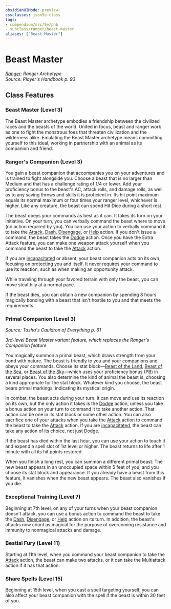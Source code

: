 ```yaml
---
obsidianUIMode: preview
cssclasses: json5e-class
tags:
- compendium/src/5e/phb
- subclass/ranger/beast-master
aliases: ["Beast Master"]
---
```

# Beast Master
*[Ranger](ranger.md): Ranger Archetype*  
*Source: Player's Handbook p. 93*  


## Class Features

### Beast Master (Level 3)

The Beast Master archetype embodies a friendship between the civilized races and the beasts of the world. United in focus, beast and ranger work as one to fight the monstrous foes that threaten civilization and the wilderness alike. Emulating the Beast Master archetype means committing yourself to this ideal, working in partnership with an animal as its companion and friend.

### Ranger's Companion (Level 3)

You gain a beast companion that accompanies you on your adventures and is trained to fight alongside you. Choose a beast that is no larger than Medium and that has a challenge rating of 1/4 or lower. Add your proficiency bonus to the beast's AC, attack rolls, and damage rolls, as well as to any saving throws and skills it is proficient in. Its hit point maximum equals its normal maximum or four times your ranger level, whichever is higher. Like any creature, the beast can spend Hit Dice during a short rest.

The beast obeys your commands as best as it can. It takes its turn on your initiative. On your turn, you can verbally command the beast where to move (no action required by you). You can use your action to verbally command it to take the [Attack](/2-Mechanics/CLI/rules/actions.md#Attack), [Dash](/2-Mechanics/CLI/rules/actions.md#Dash), [Disengage](/2-Mechanics/CLI/rules/actions.md#Disengage), or [Help](/2-Mechanics/CLI/rules/actions.md#Help) action. If you don't issue a command, the beast takes the [Dodge](/2-Mechanics/CLI/rules/actions.md#Dodge) action. Once you have the Extra Attack feature, you can make one weapon attack yourself when you command the beast to take the [Attack](/2-Mechanics/CLI/rules/actions.md#Attack) action.

If you are [incapacitated](/2-Mechanics/CLI/rules/conditions.md#incapacitated) or absent, your beast companion acts on its own, focusing on protecting you and itself. It never requires your command to use its reaction, such as when making an opportunity attack.

While traveling through your favored terrain with only the beast, you can move stealthily at a normal pace.

If the beast dies, you can obtain a new companion by spending 8 hours magically bonding with a beast that isn't hostile to you and that meets the requirements.

### Primal Companion (Level 3)
_Source: Tasha's Cauldron of Everything p. 61_

*3rd-level Beast Master variant feature, which replaces the Ranger's Companion feature*

You magically summon a primal beast, which draws strength from your bond with nature. The beast is friendly to you and your companions and obeys your commands. Choose its stat block—[Beast of the Land](/2-Mechanics/CLI/bestiary/beast/beast-of-the-land-tce.md), [Beast of the Sea](/2-Mechanics/CLI/bestiary/beast/beast-of-the-sea-tce.md), or [Beast of the Sky](/2-Mechanics/CLI/bestiary/beast/beast-of-the-sky-tce.md)—which uses your proficiency bonus (PB) in several places. You also determine the kind of animal the beast is, choosing a kind appropriate for the stat block. Whatever kind you choose, the beast bears primal markings, indicating its mystical origin.

In combat, the beast acts during your turn. It can move and use its reaction on its own, but the only action it takes is the [Dodge](/2-Mechanics/CLI/rules/actions.md#Dodge) action, unless you take a bonus action on your turn to command it to take another action. That action can be one in its stat block or some other action. You can also sacrifice one of your attacks when you take the [Attack](/2-Mechanics/CLI/rules/actions.md#Attack) action to command the beast to take the [Attack](/2-Mechanics/CLI/rules/actions.md#Attack) action. If you are [incapacitated](/2-Mechanics/CLI/rules/conditions.md#incapacitated), the beast can take any action of its choice, not just [Dodge](/2-Mechanics/CLI/rules/actions.md#Dodge).

If the beast has died within the last hour, you can use your action to touch it and expend a spell slot of 1st level or higher. The beast returns to life after 1 minute with all its hit points restored.

When you finish a long rest, you can summon a different primal beast. The new beast appears in an unoccupied space within 5 feet of you, and you choose its stat block and appearance. If you already have a beast from this feature, it vanishes when the new beast appears. The beast also vanishes if you die.

### Exceptional Training (Level 7)

Beginning at 7th level, on any of your turns when your beast companion doesn't attack, you can use a bonus action to command the beast to take the [Dash](/2-Mechanics/CLI/rules/actions.md#Dash), [Disengage](/2-Mechanics/CLI/rules/actions.md#Disengage), or [Help](/2-Mechanics/CLI/rules/actions.md#Help) action on its turn. In addition, the beast's attacks now count as magical for the purpose of overcoming resistance and immunity to nonmagical attacks and damage.

### Bestial Fury (Level 11)

Starting at 11th level, when you command your beast companion to take the [Attack](/2-Mechanics/CLI/rules/actions.md#Attack) action, the beast can make two attacks, or it can take the Multiattack action if it has that action.

### Share Spells (Level 15)

Beginning at 15th level, when you cast a spell targeting yourself, you can also affect your beast companion with the spell if the beast is within 30 feet of you.